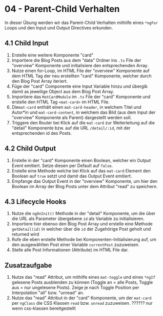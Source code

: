# 04 - Parent-Child Verhalten

In dieser Übung werden wir das Parent-Child Verhalten mithilfe eines `*ngFor` Loops und den Input und Output Directives erkunden.

## 4.1 Child Input

1. Erstelle eine weitere Komponente "card"
2. Importiere die Blog Posts aus dem "data" Ordner ins `.ts` File der "overview" Komponente und initialisiere den entsprechenden Array.
3. Nutze einen for-Loop, im HTML File der "overview" Komponente auf dem HTML Tag der neu erstellten "card" Komponente, welcher durch den Blog Post Array iteriert.
4. Füge der "card" Componente eine Input Variable hinzu und übergib damit as jeweilige Object aus dem Blog Post Array.
5. Importiere das `MatCardModule` im `.ts` File der "card" Komponente und erstelle den HTML Tag `<mat-card>` im HTML File.
6. Die`mat-card` enthält einen `mat-card-header`, in welchem Titel und Autor\*in und `mat-card-content`, in welchem das Bild (aus dem Input der "overview" Komponente als Parent) dargestellt werden soll.
7. Triggere den Router bei Klick auf die `mat-card` zur Weiterleitung auf die "detail" Komponente bzw. auf die URL `/detail/:id`, mit der entsprechenden id des Posts.

## 4.2 Child Output

1. Erstelle in der "card" Komponente einen Boolean, welcher ein Output Event emitiert. Setze diesen per Default auf `false`.
2. Erstelle eine Methode welche bei Klick auf das `mat-card` Element den Boolean auf `true` setzt und damit das Output Event emitiert.
3. Empfange das Output Event in der "overview" Komponente, um hier den Boolean im Array der Blog Posts unter dem Attribut "read" zu speichern.

## 4.3 Lifecycle Hooks

1. Nutze die `ngOnInit()` Methode in der "detail" Komponente, um die über die URL als Parameter übergebene `id` als Variable zu initialisieren.
2. Importiere hier ebenso den Blog Post Array und erstelle eine Methode `getDetail(id)` in welcher über die `id` der Zugehörige Post geholt und returned wird
3. Rufe die eben erstelle Methode bei Komponenten-Initialisierung auf, um den ausgewählten Post einer Variable `currentPost` zuzuweisen.
4. Stelle alle Post Informationen (Attribute) im HTML File dar.

## Zusatzaufgabe

1. Nutze das "read" Attribut, um mithilfe eines `mat-toggle` und eines `*ngIf` gelesene Posts ausblenden zu können (Toggle an = alle Posts, Toggle aus = nur ungelesene Posts). Zeige je nach Toggle Position per Interpolation "all" bzw. "unread" an.
2. Nutze das "read" Attribut in der "card" Komponente, um der `mat-card` per `ngClass` die CSS Klassen `read` bzw. `unread` zuzuweisen.
   ?????? nur wenn css-klassen bereitgestellt
